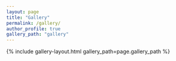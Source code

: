 ```yaml
---
layout: page
title: "Gallery"
permalink: /gallery/
author_profile: true
gallery_path: "gallery"
---
```


{% include gallery-layout.html gallery_path=page.gallery_path %}
